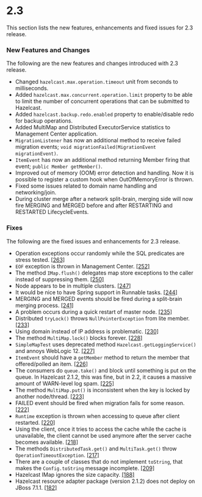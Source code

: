 

# 2.3

This section lists the new features, enhancements and fixed issues for 2.3 release.

### New Features and Changes

The following are the new features and changes introduced with 2.3 release.

- Changed `hazelcast.max.operation.timeout` unit from seconds to milliseconds.
- Added `hazelcast.max.concurrent.operation.limit` property to be able to limit the number of concurrent operations that can be submitted to Hazelcast.
- Added `hazelcast.backup.redo.enabled` property to enable/disable redo for backup operations.
- Added MultiMap and Distributed ExecutorService statistics to Management Center application.
- `MigrationListener` has now an additional method to receive failed migration events; `void migrationFailed(MigrationEvent migrationEvent)`.
- `ItemEvent` has now an additional method returning Member firing that event; `public Member getMember()`.
- Improved out of memory (OOM) error detection and handling. Now it is possible to register a custom hook when OutOfMemoryError is thrown.
- Fixed some issues related to domain name handling and networking/join.
- During cluster merge after a network split-brain, merging side will now fire MERGING and MERGED before and after RESTARTING and RESTARTED LifecycleEvents.

### Fixes


The following are the fixed issues and enhancements for 2.3 release.

- Operation exceptions occur randomly while the SQL predicates are stress tested. <a href="https://github.com/hazelcast/hazelcast/issues/263" target="_blank">[263]</a>
- `EOF` exception is thrown in Management Center. <a href="https://github.com/hazelcast/hazelcast/issues/252" target="_blank">[252]</a>
- The method `IMap.flush()` delegates map store exceptions to the caller instead of suppressing them. <a href="https://github.com/hazelcast/hazelcast/issues/250" target="_blank">[250]</a>
- Node appears to be in multiple clusters. <a href="https://github.com/hazelcast/hazelcast/issues/247" target="_blank">[247]</a>
- It would be nice to have Spring support in Runnable tasks. <a href="https://github.com/hazelcast/hazelcast/issues/244" target="_blank">[244]</a>
- MERGING and MERGED events should be fired during a split-brain merging process. <a href="https://github.com/hazelcast/hazelcast/issues/241" target="_blank">[241]</a>
- A problem occurs during a quick restart of master node. <a href="https://github.com/hazelcast/hazelcast/issues/235" target="_blank">[235]</a>
- Distributed `tryLock()` throws `NullPointerException` from lite member. <a href="https://github.com/hazelcast/hazelcast/issues/233" target="_blank">[233]</a>
- Using domain instead of IP address is problematic. <a href="https://github.com/hazelcast/hazelcast/issues/230" target="_blank">[230]</a>
- The method `MultiMap.lock()` blocks forever. <a href="https://github.com/hazelcast/hazelcast/issues/228" target="_blank">[228]</a>
- `SimpleMapTest` uses deprecated method `Hazelcast.getLoggingService()` and annoys WebLogic 12. <a href="https://github.com/hazelcast/hazelcast/issues/227" target="_blank">[227]</a>
- `ItemEvent` should have a `getMember` method to return the member that offered/polled an item. <a href="https://github.com/hazelcast/hazelcast/issues/226" target="_blank">[226]</a>
- The consumers do `queue.take()` and block until something is put on the queue. In Hazelcast 2.1.2, this was fine, but in 2.2, it causes a massive amount of WARN-level log spam. <a href="https://github.com/hazelcast/hazelcast/issues/225" target="_blank">[225]</a>
- The method `MultiMap.put()` is inconsistent when the key is locked by another node/thread. <a href="https://github.com/hazelcast/hazelcast/issues/223" target="_blank">[223]</a>
- FAILED event should be fired when migration fails for some reason. <a href="https://github.com/hazelcast/hazelcast/issues/222" target="_blank">[222]</a>
- `Runtime` exception is thrown when accessing to queue after client restarted. <a href="https://github.com/hazelcast/hazelcast/issues/220" target="_blank">[220]</a>
- Using the client, once it tries to access the cache while the cache is unavailable, the client cannot be used anymore after the server cache becomes available. <a href="https://github.com/hazelcast/hazelcast/issues/218" target="_blank">[218]</a>
- The methods `DistributedTask.get()` and `MultiTask.get()` throw `OperationTimeoutException`. <a href="https://github.com/hazelcast/hazelcast/issues/217" target="_blank">[217]</a>
- There are a couple of classes that do not implement `toString`, that makes the `Config.toString` message incomplete. <a href="https://github.com/hazelcast/hazelcast/issues/209" target="_blank">[209]</a>
- Hazelcast IMap ignores the size capacity. <a href="https://github.com/hazelcast/hazelcast/issues/188" target="_blank">[188]</a>
- Hazelcast resource adapter package (version 2.1.2) does not deploy on JBoss 7.1.1. <a href="https://github.com/hazelcast/hazelcast/issues/182" target="_blank">[182]</a>
 